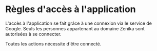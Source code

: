  # Règles d'accès à l'application

 L'accès à l'application se fait grâce à une connexion via le service de Google. Seuls les personnes appartenant au domaine Zenika sont autorisées à se connecter.

Toutes les actions nécessite d'être connecté.
